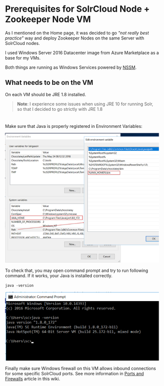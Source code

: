 # Prerequisites for SolrCloud Node + Zookeeper Node VM

As I mentioned on the Home page, it was decided to go _"not really best practice"_ way and deploy Zookeeper Nodes on the same Server with SolrCloud nodes.

I used Windows Server 2016 Datacenter image from Azure Marketplace as a base for my VMs. 

Both things are running as Windows Services powered by [NSSM](https://nssm.cc/).

## What needs to be on the VM

On each VM should be JRE 1.8 installed.
> **Note**: I experience some issues when using JRE 10 for running Solr, so that I decided to go strictly with JRE 1.8
#

Make sure that Java is properly registered in Environment Variables:

![sitecore solrcloud java](/images/java_variables.png)

To check that, you may open command prompt and try to run following command. If it works, your Java is installed correctly.

`java -version`

![sitecore solrcloud java](/images/java-running.png)

Finally make sure Windows firewall on this VM allows inbound connections for some specific SolrCloud ports. See more information in [Ports and Firewalls](ports-and-firewalls-etc) article in this wiki.
